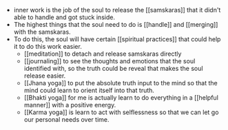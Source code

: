 - inner work is the job of the soul to release the [[samskaras]] that it didn't able to handle and got stuck inside.
- The highest things that the soul need to do is [[handle]] and [[merging]] with the samskaras.
- To do this, the soul will have certain [[spiritual practices]] that could help it to do this work easier.
    - [[meditation]] to detach and release samskaras directly
    - [[journaling]] to see the thoughts and emotions that the soul identified with, so the truth could be reveal that makes the soul release easier.
    - [[Jhana yoga]] to put the absolute truth input to the mind so that the mind could learn to orient itself into that truth.
    - [[Bhakti yoga]] for me is actually learn to do everything in a [[helpful manner]] with a positive energy.
    - [[Karma yoga]] is learn to act with selflessness so that we can let go our personal needs over time.
